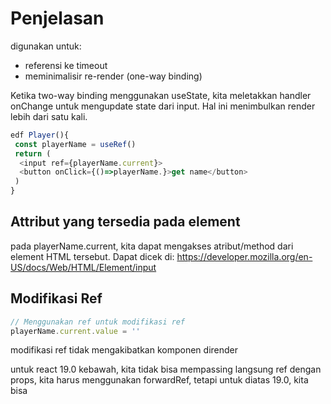 # Penjelasan

digunakan untuk:

- referensi ke timeout
- meminimalisir re-render (one-way binding)

Ketika two-way binding menggunakan useState, kita meletakkan handler onChange untuk mengupdate state dari input. Hal ini menimbulkan render lebih dari satu kali.

```js
edf Player(){
 const playerName = useRef()
 return (
  <input ref={playerName.current}>
  <button onClick={()=>playerName.}>get name</button>
 )
}
```

## Attribut yang tersedia pada element

pada playerName.current, kita dapat mengakses atribut/method dari element HTML tersebut. Dapat dicek di:
<https://developer.mozilla.org/en-US/docs/Web/HTML/Element/input>

## Modifikasi Ref

```js
// Menggunakan ref untuk modifikasi ref
playerName.current.value = ''
```

modifikasi ref tidak mengakibatkan komponen dirender

untuk react 19.0 kebawah, kita tidak bisa mempassing langsung ref dengan props, kita harus menggunakan forwardRef, tetapi untuk diatas 19.0, kita bisa
